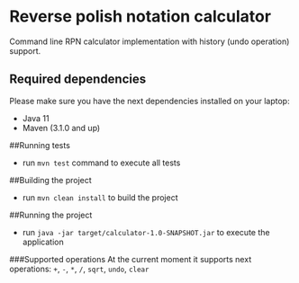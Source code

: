 # Reverse polish notation calculator
Command line RPN calculator implementation with history (undo operation) support.

## Required dependencies
Please make sure you have the next dependencies installed on your laptop:
 - Java 11
 - Maven (3.1.0 and up)
 
##Running tests
- run `mvn test` command to execute all tests
 
##Building the project
- run `mvn clean install` to build the project

##Running the project
- run `java -jar target/calculator-1.0-SNAPSHOT.jar` to execute the application

###Supported operations
At the current moment it supports next operations:
 `+`, `-`, `*`, `/`, `sqrt`, `undo`, `clear`